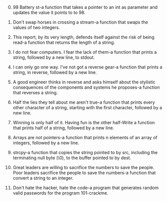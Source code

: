 0. 98 Battery st-a function that takes a pointer to an int as parameter and updates the value it points to to 98.

1. Don't swap horses in crossing a stream-a function that swaps the values of two integers.

2. This report, by its very length, defends itself against the risk of being read-a function that returns the length of a string.

3. I do not fear computers. I fear the lack of them-a function that prints a string, followed by a new line, to stdout.

4. I can only go one way. I've not got a reverse gear-a function that prints a string, in reverse, followed by a new line.

5. A good engineer thinks in reverse and asks himself about the stylistic consequences of the components and systems he proposes-a function that reverses a string.

6. Half the lies they tell about me aren't true-a function that prints every other character of a string, starting with the first character, followed by a new line.

7. Winning is only half of it. Having fun is the other half-Write a function that prints half of a string, followed by a new line.

8. Arrays are not pointers-a function that prints n elements of an array of integers, followed by a new line.

9. strcpy-a function that copies the string pointed to by src, including the terminating null byte (\0), to the buffer pointed to by dest.

10. Great leaders are willing to sacrifice the numbers to save the people. Poor leaders sacrifice the people to save the numbers-a function that convert a string to an integer.

11. Don't hate the hacker, hate the code-a program that generates random valid passwords for the program 101-crackme.
